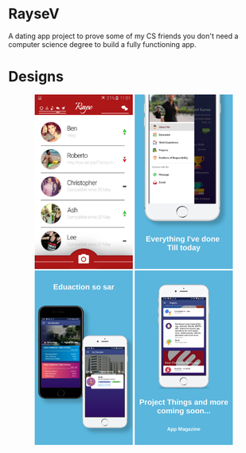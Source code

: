 # RayseV
A dating app project to prove some of my CS friends you don't need a computer science degree to build a fully functioning app.

# Designs

<p align="center">
  <img src = "Updated/chat2.jpg" wigth="150" height="350"> 
  <img src = "https://raw.githubusercontent.com/Prashant-123/Portfolio-App/master/Screenshots/2.jpg" wigth="150" height="350">   <img src = "https://raw.githubusercontent.com/Prashant-123/Portfolio-App/master/Screenshots/3.jpg" wigth="150" height="350">   <img src = "https://raw.githubusercontent.com/Prashant-123/Portfolio-App/master/Screenshots/4.jpg" wigth="150" height="350">
</p>

